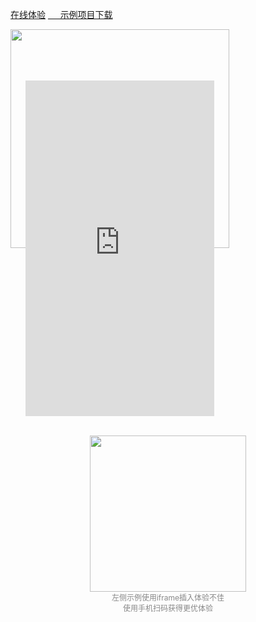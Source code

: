 [在线体验](https://demo.z-paging.zxlee.cn)
[&nbsp;&nbsp;&nbsp;&nbsp;&nbsp;示例项目下载](/start/example-download.html)
<div style="display: flex;flex-wrap: wrap;margin-top: 10px;" v-if="showPhone">
	<div style="position:relative;height: 650px;">
		<img style="width:350px;" src="https://z-paging.zxlee.cn/public/img/phone.png"></img>
		<iframe id="iframe" style="width:302px;height:537px;left:24px;top:82px; position: absolute;" frameborder=0
			allowfullscreen="true" src="https://demo.z-paging.zxlee.cn">
		</iframe>
	</div>
	<div v-if="showDemoCode"
		style="flex: 1; padding: 0px 40px;display: flex;justify-content: center;align-items: center;flex-direction: column;">
		<img style="width:250px;" src="https://z-paging.zxlee.cn/public/img/code.png"></img>
		<div style="font-size: 12px;color: #888888;">左侧示例使用iframe插入体验不佳</div>
		<div style="font-size: 12px;color: #888888;">使用手机扫码获得更优体验</div>
	</div>
</div>

<script>
	export default {
		data() {
			return {
				showDemoCode: false,
				showPhone: false,
				windowWeight: 0
			}
		},
		watch: {
			windowWeight(newVal) {
				this.showDemoCode = this.isPC() && newVal > 600;
				this.showPhone = newVal > 400;
			}
		},
		mounted() {
			this.windowWeight = document.documentElement.clientWidth;

			addEventListener('resize', (res) => {
				if (res.currentTarget && res.currentTarget.window) {
					this.windowWeight = res.currentTarget.window.document.documentElement.clientWidth;
				}
			})
		},
		methods: {
			isPC() {
				var userAgentInfo = navigator.userAgent;
				var agents = ["Android", "iPhone",
					"SymbianOS", "Windows Phone",
					"iPad", "iPod"
				];
				for (let i = 0; i < agents.length; i++) {
					if (userAgentInfo.indexOf(agents[i]) > 0) {
						return false;
					}
				}
				return true;
			}
		}
	}
</script>
